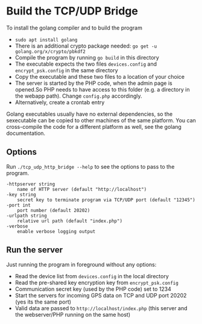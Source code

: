Build the TCP/UDP Bridge
========================
To install the golang compiler and to build the program  
- `sudo apt install golang`
- There is an additional crypto package needed: `go get -u golang.org/x/crypto/pbkdf2`
- Compile the program by running `go build` in this directory
- The executable expects the two files `devices.config` and `encrypt_psk.config` in the same directory
- Copy the executable and these two files to a location of your choice
- The server is started by the PHP code, when the admin page is opened.So PHP needs to have access to this folder (e.g. a directory in the webapp path). Change `config.php` accordingly.
- Alternatively, create a crontab entry

Golang executables usually have no external dependencies, so the sexecutable can be copied to other machines of the same platform. You can cross-compile the code for a different platform as well, see the golang documentation.


Options
-------
Run `./tcp_udp_http_bridge --help` to see the options to pass to the program.

	-httpserver string
		name of HTTP server (default "http://localhost")
	-key string
        secret key to terminate program via TCP/UDP port (default "12345")
	-port int
        port number (default 20202)
	-urlpath string
        relative url path (default "index.php")
	-verbose
        enable verbose logging output

Run the server
--------------
Just running the program in foreground without any options:
- Read the device list from `devices.config` in the local directory
- Read the pre-shared key encryption key from `encrypt_psk.config`
- Communication secret key (used by the PHP code) set to 1234
- Start the servers for incoming GPS data on TCP and UDP port 20202 (yes its the same port) 
- Valid data are passed to `http://localhost/index.php` (this server and the webserver/PHP running on the same host)


 
